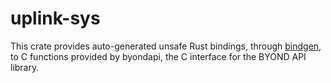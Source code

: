 # uplink-sys

This crate provides auto-generated unsafe Rust bindings, through [bindgen](https://github.com/rust-lang/rust-bindgen/), to C functions provided by byondapi, the C interface for the BYOND API library.
